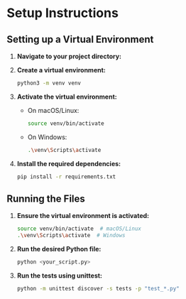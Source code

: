 # Setup Instructions

## Setting up a Virtual Environment

1. **Navigate to your project directory:**

2. **Create a virtual environment:**
    ```sh
    python3 -m venv venv
    ```

3. **Activate the virtual environment:**
    - On macOS/Linux:
        ```sh
        source venv/bin/activate
        ```
    - On Windows:
        ```sh
        .\venv\Scripts\activate
        ```

4. **Install the required dependencies:**
    ```sh
    pip install -r requirements.txt
    ```

## Running the Files

1. **Ensure the virtual environment is activated:**
    ```sh
    source venv/bin/activate  # macOS/Linux
    .\venv\Scripts\activate  # Windows
    ```

2. **Run the desired Python file:**
    ```sh
    python <your_script.py>
    ```

3. **Run the tests using unittest:**
    ```sh
    python -m unittest discover -s tests -p "test_*.py"
    ```
